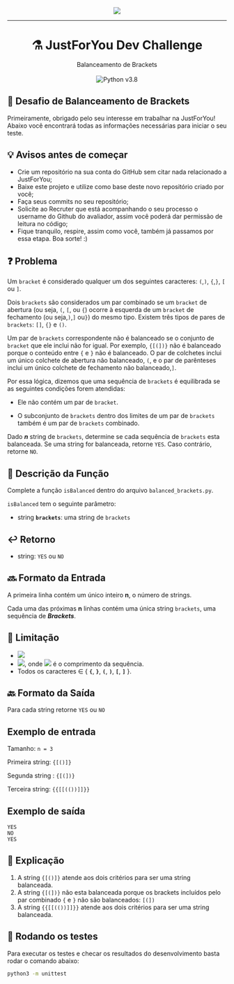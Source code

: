 <div align="center">
  <img src="https://revobeautytech.com.br/assinaturas/logo-jfy.png">
</div>

---

<div align="center">
  <h1>⚗️ JustForYou Dev Challenge</h1>
</div>

<div align="center">
    Balanceamento de Brackets
</div>

<br>

<div align="center">
  <img src="https://img.shields.io/badge/Python-v3.8-informational?style=flat&logo=python&logoColor=white&color=success" alt="Python v3.8" />
</div>

## 🔰 Desafio de Balanceamento de Brackets

Primeiramente, obrigado pelo seu interesse em trabalhar na JustForYou! Abaixo você encontrará todas as informações necessárias para iniciar o seu teste.

## 💡 Avisos antes de começar

* Crie um repositório na sua conta do GitHub sem citar nada relacionado a JustForYou;
* Baixe este projeto e utilize como base deste novo repositório criado por você;
* Faça seus commits no seu repositório;
* Solicite ao Recruter que está acompanhando o seu processo o username do Github do avaliador, assim você poderá dar permissão de leitura no código;
* Fique tranquilo, respire, assim como você, também já passamos por essa etapa. Boa sorte! :)

## ❓ Problema

Um `bracket` é considerado qualquer um dos seguintes caracteres: `(`,`)`, `{`,`}`, `[` ou `]`.

Dois `brackets` são considerados um par combinado se um `bracket` de abertura (ou seja, `(`, `[`, ou `{`) ocorre à esquerda de um `bracket` de fechamento (ou seja,`)`,`]` ou`}`) do mesmo tipo. Existem três tipos de pares de `brackets`: `[]`, `{}` e `()`.

Um par de `brackets` correspondente não é balanceado se o conjunto de `bracket` que ele inclui não for igual. Por exemplo, `{[(])}` não é balanceado porque o conteúdo entre `{` e `}` não é balanceado. O par de colchetes inclui um único colchete de abertura não balanceado, `(`, e o par de parênteses inclui um único colchete de fechamento não balanceado,`]`.

Por essa lógica, dizemos que uma sequência de `brackets` é equilibrada se as seguintes condições forem atendidas:

* Ele não contém um par de `bracket`.

* O subconjunto de `brackets` dentro dos limites de um par de `brackets` também é um par de `brackets` combinado.

Dado **$n$** string de `brackets`, determine se cada sequência de `brackets` esta balanceada. Se uma string for balanceada, retorne `YES`. Caso contrário, retorne `NO`.


## 📝 Descrição da Função

Complete a função `isBalanced` dentro do arquivo `balanced_brackets.py`.

`isBalanced` tem o seguinte parâmetro:

* string **`brackets`**: uma string de `brackets`

## ↩️ Retorno

* string: `YES` ou `NO`

## 🔜 Formato da Entrada

A primeira linha contém um único inteiro **n**, o número de strings.

Cada uma das próximas **n** linhas contém uma única string `brackets`, uma sequência de ***Brackets***.

## 🔗 Limitação

* <img src="https://render.githubusercontent.com/render/math?math=1 \le n \le 10^3">
* <img src="https://render.githubusercontent.com/render/math?math=1 \le |brackets| \le 10^3">, onde <img src="https://render.githubusercontent.com/render/math?math=|brackets|"> é o comprimento da sequência.
* Todos os caracteres ∈ { **`{`**, **`}`**, **`(`**, **`)`**, **`[`**, **`]`** }.

## 🔙 Formato da Saída

Para cada string retorne `YES` ou `NO`

## Exemplo de entrada

Tamanho: `n = 3`

Primeira string: `{[()]}`

Segunda string : `{[(])}`

Terceira string: `{{[[(())]]}}`

## Exemplo de saída

```
YES
NO
YES
```

## 💬 Explicação

1. A string `{[()]}` atende aos dois critérios para ser uma string balanceada.
1. A string `{[(])}` não esta balanceada porque os brackets incluídos pelo par combinado `{` e `}` não são balanceados: `[(])`
1. A string `{{[[(())]]}}` atende aos dois critérios para ser uma string balanceada.

## 🧪 Rodando os testes

Para executar os testes e checar os resultados do desenvolvimento basta rodar o comando abaixo:

```bash
python3 -m unittest
```

